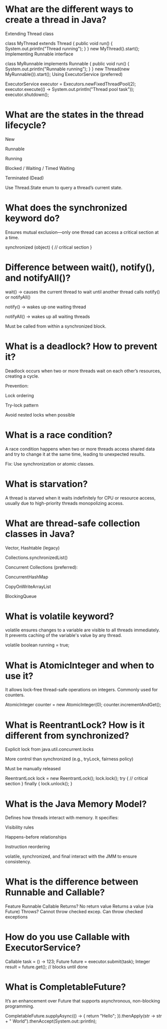 # What are the different ways to create a thread in Java?

Extending Thread class

class MyThread extends Thread {
public void run() {
System.out.println("Thread running");
}
}
new MyThread().start();
Implementing Runnable interface

class MyRunnable implements Runnable {
public void run() {
System.out.println("Runnable running");
}
}
new Thread(new MyRunnable()).start();
Using ExecutorService (preferred)

ExecutorService executor = Executors.newFixedThreadPool(2);
executor.execute(() -> System.out.println("Thread pool task"));
executor.shutdown();

# What are the states in the thread lifecycle?

New

Runnable

Running

Blocked / Waiting / Timed Waiting

Terminated (Dead)

Use Thread.State enum to query a thread’s current state.

# What does the synchronized keyword do?

Ensures mutual exclusion—only one thread can access a critical section at a time.

synchronized (object) {
// critical section
}

# Difference between wait(), notify(), and notifyAll()?

wait() → causes the current thread to wait until another thread calls notify() or notifyAll()

notify() → wakes up one waiting thread

notifyAll() → wakes up all waiting threads

Must be called from within a synchronized block.

# What is a deadlock? How to prevent it?

Deadlock occurs when two or more threads wait on each other’s resources, creating a cycle.

Prevention:

Lock ordering

Try-lock pattern

Avoid nested locks when possible

# What is a race condition?

A race condition happens when two or more threads access shared data and try to change it at the same time, leading to unexpected results.

Fix: Use synchronization or atomic classes.

# What is starvation?

A thread is starved when it waits indefinitely for CPU or resource access, usually due to high-priority threads monopolizing access.

# What are thread-safe collection classes in Java?

Vector, Hashtable (legacy)

Collections.synchronizedList()

Concurrent Collections (preferred):

ConcurrentHashMap

CopyOnWriteArrayList

BlockingQueue

# What is volatile keyword?

volatile ensures changes to a variable are visible to all threads immediately. It prevents caching of the variable's value by any thread.

volatile boolean running = true;

# What is AtomicInteger and when to use it?

It allows lock-free thread-safe operations on integers. Commonly used for counters.

AtomicInteger counter = new AtomicInteger(0);
counter.incrementAndGet();

# What is ReentrantLock? How is it different from synchronized?

Explicit lock from java.util.concurrent.locks

More control than synchronized (e.g., tryLock, fairness policy)

Must be manually released

ReentrantLock lock = new ReentrantLock();
lock.lock();
try {
// critical section
} finally {
lock.unlock();
}

# What is the Java Memory Model?

Defines how threads interact with memory. It specifies:

Visibility rules

Happens-before relationships

Instruction reordering

volatile, synchronized, and final interact with the JMM to ensure consistency.

# What is the difference between Runnable and Callable?

Feature Runnable Callable
Returns? No return value Returns a value (via Future)
Throws? Cannot throw checked excep. Can throw checked exceptions

# How do you use Callable with ExecutorService?

Callable<Integer> task = () -> 123;
Future<Integer> future = executor.submit(task);
Integer result = future.get(); // blocks until done

# What is CompletableFuture?

It’s an enhancement over Future that supports asynchronous, non-blocking programming.

CompletableFuture.supplyAsync(() -> {
return "Hello";
}).thenApply(str -> str + " World").thenAccept(System.out::println);
